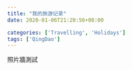 ```yaml
---
title: "我的旅游记录"
date: 2020-01-06T21:20:56+08:00

categories: ['Travelling', 'Holidays']
tags: ['QingDao']
---
```

照片牆測試

